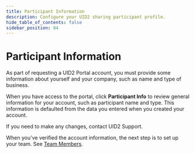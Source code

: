 ```yaml
---
title: Participant Information
description: Configure your UID2 sharing participant profile.
hide_table_of_contents: false
sidebar_position: 04
---
```


# Participant Information

As part of requesting a UID2 Portal account, you must provide some information about yourself and your company, such as name and type of business.

<!-- Once you've initiated the request, there are two steps before you can actually access the UID2 Portal:

1. You'll get a confirmation email, which you must click to verify your email account.
1. Your account is created. This might take a few days. When the account is ready, you'll get a confirmation email and can then go into your account to verify the details, set up participants and teams, and configure your settings for UID2 Sharing partnerships.

If at any time you need assistance with the onboarding process, ask your UID2 contact. -->

<!-- It includes the following:

- [Before Creating Your Account](#before-creating-your-account)
- [Request an Account](#request-an-account)
- [Log In for the First Time](#log-in-for-the-first-time)
- [Set Up Account Information](#set-up-account-information)
- [Reset Password](#reset-password) -->


When you have access to the portal, click **Participant Info** to review general information for your account, such as participant name and type. This information is defaulted from the data you entered when you created your account.

If you need to make any changes, contact UID2 Support.

When you've verified the account information, the next step is to set up your team. See [Team Members](team-members.md).

